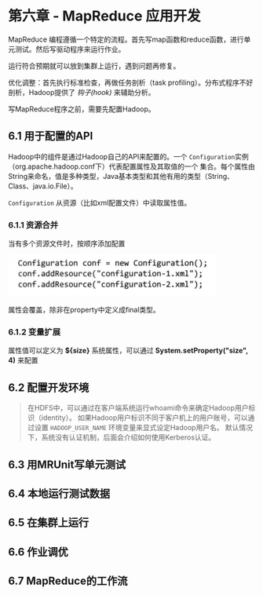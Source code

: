 # 第六章 - MapReduce 应用开发

MapReduce 编程遵循一个特定的流程。首先写map函数和reduce函数，进行单元测试。然后写驱动程序来运行作业。

运行符合预期就可以放到集群上运行，遇到问题再修复。

优化调整：首先执行标准检查，再做任务剖析（task profiling）。分布式程序不好剖析，Hadoop提供了 _钩子(hook)_ 来辅助分析。

写MapReduce程序之前，需要先配置Hadoop。

## 6.1 用于配置的API

Hadoop中的组件是通过Hadoop自己的API来配置的。一个 `Configuration`实例（org.apache.hadoop.conf下）代表配置属性及其取值的一个
集合。每个属性由String来命名，值是多种类型，Java基本类型和其他有用的类型（String、Class、java.io.File）。

`Configuration` 从资源（比如xml配置文件）中读取属性值。

### 6.1.1 资源合并

当有多个资源文件时，按顺序添加配置

![Hadoop-Configuration](../../image/bigData/Hadoop权威指南/Hadoop-Configuration.png)

属性会覆盖，除非在property中定义成final类型。

### 6.1.2 变量扩展

属性值可以定义为 **${size}** 系统属性，可以通过 **System.setProperty("size", 4)** 来配置

## 6.2 配置开发环境

> 在HDFS中，可以通过在客户端系统运行whoami命令来确定Hadoop用户标识（identity）。 
> 如果Hadoop用户标识不同于客户机上的用户账号，可以通过设置 `HADOOP_USER_NAME` 环境变量来显式设定Hadoop用户名。 
> 默认情况下，系统没有认证机制，后面会介绍如何使用Kerberos认证。

## 6.3 用MRUnit写单元测试

## 6.4 本地运行测试数据

## 6.5 在集群上运行

## 6.6 作业调优

## 6.7 MapReduce的工作流